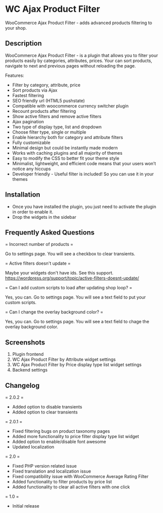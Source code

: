 # WC Ajax Product Filter

WooCommerce Ajax Product Filter - adds advanced products filtering to your shop.

## Description

WooCommerce Ajax Product Filter - is a plugin that allows you to filter your products easily by categories, attributes, prices. Your can sort products, navigate to next and previous pages without reloading the page.

Features:

* Filter by category, attribute, price
* Sort products via Ajax
* Fastest filtering
* SEO friendly url (HTML5 pushstate)
* Compatible with woocommerce currency switcher plugin
* Recount products after filtering
* Show active filters and remove active filters
* Ajax pagination
* Two type of display type, list and dropdown
* Choose filter type, single or multiple
* Enable hierarchy both for category and attribute filters
* Fully customizable
* Minimal design but could be instantly made modern
* Works with caching plugins and all majority of themes
* Easy to modify the CSS to better fit your theme style
* Minimalist, lightweight, and efficient code means that your users won’t notice any hiccups
* Developer friendly - Useful filter is included! So you can use it in your themes

## Installation

* Once you have installed the plugin, you just need to activate the plugin in order to enable it.
* Drop the widgets in the sidebar

## Frequently Asked Questions

= Incorrect number of products =

Go to settings page. You will see a checkbox to clear transients.

= Active filters doesn't update =

Maybe your widgets don't have ids. See this support. https://wordpress.org/support/topic/active-filters-doesnt-update/

= Can I add custom scripts to load after updating shop loop? =

Yes, you can. Go to settings page. You will see a text field to put your custom scripts.

= Can I change the overlay background color? =

Yes, you can. Go to settings page. You will see a text field to chage the overlay background color.

## Screenshots

1. Plugin frontend
2. WC Ajax Product Filter by Attribute widget settings
3. WC Ajax Product Filter by Price display type list widget settings
4. Backend settings

## Changelog

= 2.0.2 =

* Added option to disable transients
* Added option to clear transients

= 2.0.1 =

* Fixed filtering bugs on product taxonomy pages
* Added more functionality to price filter display type list widget
* Added option to enable/disable font awesome
* Updated localization

= 2.0 =

* Fixed PHP version related issue
* Fixed translation and localization issue
* Fixed compatibility issue with WooCommerce Average Rating Filter
* Added functionality to filter products by price list
* Added functionality to clear all active filters with one click

= 1.0 =

* Initial release
